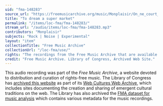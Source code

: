 ```yaml
---
uid: "fma-148283"
source_url: "https://freemusicarchive.org/music/Monplaisir/On_ne_court_plus/Monplaisir_-_On_ne_court_plus_-_16_To_dream_a_super_market"
title: "To dream a super market"
permalink: "/items/loc-fma/fma-148283/"
stream_url: "/audio/items/loc-fma/fma-148283.mp3"
contributors: "Monplaisir"
subjects: "Rock | Noise | Experimental"
layout: "item"
collectionTitle: "Free Music Archive"
collectionUrl: "/loc-fma/use/"
rights: "The recordings from the Free Music Archive that are available on Citizen DJ have a CC0 1.0 Universal License (Public Domain Dedication) which means you can copy, modify, distribute and perform the work, even for commercial purposes, all without asking permission."
credit: "Free Music Archive. Library of Congress, Archived Web Site."
---
```


This audio recording was part of the _Free Music Archive_, a website devoted to distribution and curation of rights-free music. The Library of Congress has [archived this website](https://www.loc.gov/item/lcwaN0026492/) as part of its [Web Cultures Web Archive](https://www.loc.gov/collections/web-cultures-web-archive/about-this-collection/), which includes sites documenting the creation and sharing of emergent cultural traditions on the web. The Library has also archived the [FMA dataset for music analysis](https://catalog.loc.gov/vwebv/search?searchCode=LCCN&searchArg=2018655052&searchType=1&permalink=y) which contains various metadata for the music recordings.